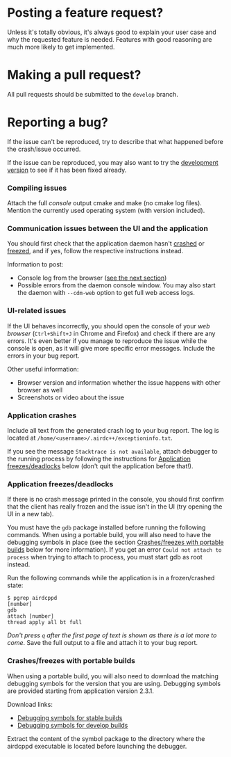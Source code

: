 # Posting a feature request?

Unless it's totally obvious, it's always good to explain your user case and why the requested feature is needed. Features with good reasoning are much more likely to get implemented.

# Making a pull request?

All pull requests should be submitted to the `develop` branch.


# Reporting a bug?

If the issue can't be reproduced, try to describe that what happened before the crash/issue occurred.

If the issue can be reproduced, you may also want to try the [development version]( https://airdcpp-web.github.io/docs/installation/compiling.html#installing-a-development-version) to see if it has been fixed already.

### Compiling issues

Attach the full *console* output cmake and make (no cmake log files). Mention the currently used operating system (with version included).

### Communication issues between the UI and the application

You should first check that the application daemon hasn't [crashed](https://github.com/airdcpp-web/airdcpp-webclient/blob/master/.github/CONTRIBUTING.md#application-crashes) or [freezed](https://github.com/airdcpp-web/airdcpp-webclient/blob/master/.github/CONTRIBUTING.md#application-freezesdeadlocks), and if yes, follow the respective instructions instead.

Information to post:

* Console log from the browser ([see the next section](https://github.com/airdcpp-web/airdcpp-webclient/blob/master/.github/CONTRIBUTING.md#ui-related-issues))
* Possible errors from the daemon console window. You may also start the daemon with `--cdm-web` option to get full web access logs.

### UI-related issues

If the UI behaves incorrectly, you should open the console of your _web browser_ (`Ctrl+Shift+J` in Chrome and Firefox) and check if there are any errors. It's even better if you manage to reproduce the issue while the console is open, as it will give more specific error messages. Include the errors in your bug report.

Other useful information:

* Browser version and information whether the issue happens with other browser as well
* Screenshots or video about the issue

### Application crashes

Include all text from the generated crash log to your bug report. The log is located at ``/home/<username>/.airdc++/exceptioninfo.txt``.

If you see the message `Stacktrace is not available`, attach debugger to the running process by following the instructions for [Application freezes/deadlocks](#application-freezesdeadlocks) below (don't quit the application before that!).


### Application freezes/deadlocks

If there is no crash message printed in the console, you should first confirm that the client has really frozen and the issue isn't in the UI (try opening the UI in a new tab).

You must have the ``gdb`` package installed before running the following commands. When using a portable build, you will also need to have the debugging symbols in place (see the section [Crashes/freezes with portable builds](#crashesfreezes-with-portable-builds) below for more information). If you get an error `Could not attach to process` when trying to attach to process, you must start gdb as root instead.

Run the following commands while the application is in a frozen/crashed state:

```
$ pgrep airdcppd
[number]
gdb
attach [number]
thread apply all bt full
```

*Don't press `q` after the first page of text is shown as there is a lot more to come*. Save the full output to a file and attach it to your bug report.


### Crashes/freezes with portable builds

When using a portable build, you will also need to download the matching debugging symbols for the version that you are using. Debugging symbols are provided starting from application version 2.3.1.

Download links:

- [Debugging symbols for stable builds](https://web-builds.airdcpp.net/stable/dbg_symbols/)
- [Debugging symbols for develop builds](https://web-builds.airdcpp.net/develop/dbg_symbols/)

Extract the content of the symbol package to the directory where the airdcppd executable is located before launching the debugger.
